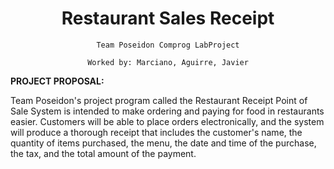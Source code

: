 <h1 align="center"> Restaurant Sales Receipt </h1>
<p align="center"> <code> Team Poseidon Comprog LabProject </code></p>
<p align="center"> <code> Worked by: Marciano, Aguirre, Javier </code></p>

<p align="left"><b> PROJECT PROPOSAL: </b></p>

Team Poseidon's project program called the Restaurant Receipt Point of Sale System is intended to make ordering and paying for food in restaurants easier. Customers will be able to place orders electronically, and the system will produce a thorough receipt that includes the customer's name, the quantity of items purchased, the menu, the date and time of the purchase, the tax, and the total amount of the payment.

</p>
</body>
